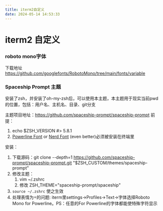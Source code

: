 ```yaml
---
title: iterm2自定义
date: 2024-05-14 14:53:33
---
```


# iterm2 自定义

### roboto mono字体

下载地址
https://github.com/googlefonts/RobotoMono/tree/main/fonts/variable

### Spaceship Prompt 主题
安装了zsh，并安装了oh-my-zsh后，可以使用本主题，本主题用于现实当前pwd的位置，包括：用户名、主机名、目录、git分支

主题项目地址：https://github.com/spaceship-prompt/spaceship-prompt
前提：
1. echo $ZSH_VERSION #> 5.8.1
2. [Powerline Font](https://github.com/powerline/fonts) or [Nerd Font](https://www.nerdfonts.com/) (even better)必须被安装在终端里

安装：
1. 下载源码：git clone --depth=1 https://github.com/spaceship-prompt/spaceship-prompt.git "$ZSH_CUSTOM/themes/spaceship-prompt"
2. 修改主题：
   1. vim ~/.zshrc
   2. 修改 ZSH_THEME="spaceship-prompt/spaceship"
3. `source ~/.zshrc` 使之生效
4. 处理表情为的问题: iterm里settings->Profiles->Text->字体选择Roboto Mono for Powerline。PS：任意的For Powerline的字体都能使特殊字符显示

